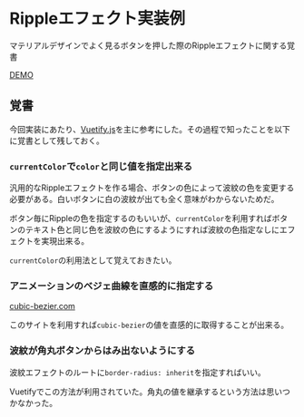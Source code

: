 # Rippleエフェクト実装例

マテリアルデザインでよく見るボタンを押した際のRippleエフェクトに関する覚書

[DEMO](./demo/index.html)

## 覚書

今回実装にあたり、[Vuetify.js]()を主に参考にした。その過程で知ったことを以下に覚書として残しておく。

### `currentColor`で`color`と同じ値を指定出来る

汎用的なRippleエフェクトを作る場合、ボタンの色によって波紋の色を変更する必要がある。白いボタンに白の波紋が出ても全く意味がわからないためだ。

ボタン毎にRippleの色を指定するのもいいが、`currentColor`を利用すればボタンのテキスト色と同じ色を波紋の色にするようにすれば波紋の色指定なしにエフェクトを実現出来る。

`currentColor`の利用法として覚えておきたい。

### アニメーションのベジェ曲線を直感的に指定する

[cubic-bezier.com](http://cubic-bezier.com/)

このサイトを利用すれば`cubic-bezier`の値を直感的に取得することが出来る。

### 波紋が角丸ボタンからはみ出ないようにする

波紋エフェクトのルートに`border-radius: inherit`を指定すればいい。

Vuetifyでこの方法が利用されていた。角丸の値を継承するという方法は思いつかなかった。
